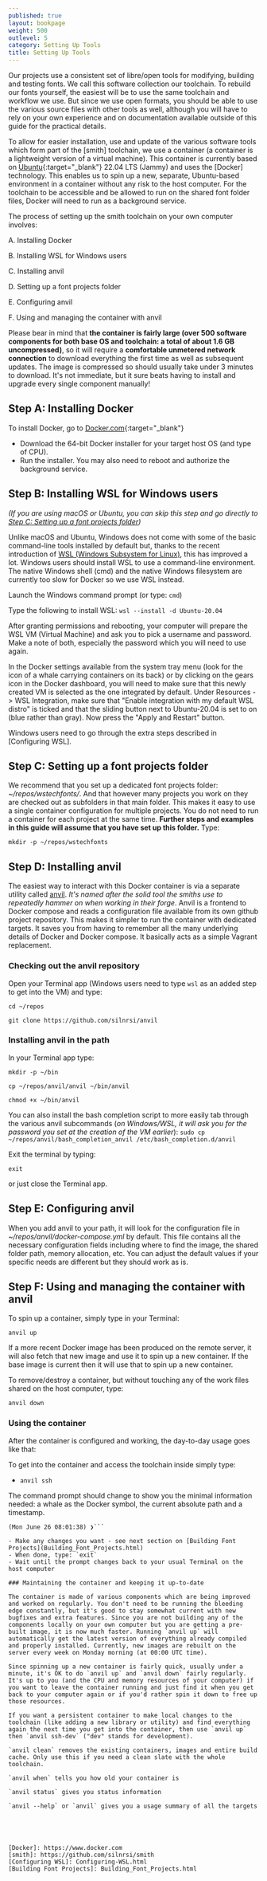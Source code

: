 ```yaml
---
published: true
layout: bookpage
weight: 500
outlevel: 5
category: Setting Up Tools
title: Setting Up Tools
---
```


Our projects use a consistent set of libre/open tools for modifying, building and testing fonts. We call this software collection our toolchain. To rebuild our fonts yourself, the easiest will be to use the same toolchain and workflow we use. But since we use open formats, you should be able to use the various source files with other tools as well, although you will have to rely on your own experience and on documentation available outside of this guide for the practical details.

To allow for easier installation, use and update of the various software tools which form part of the [smith] toolchain, we use a container (a container is a lightweight version of a virtual machine). This container is currently based on [Ubuntu](https://www.ubuntu.com/){:target="_blank"} 22.04 LTS (Jammy) and uses the [Docker] technology. This enables us to spin up a new, separate, Ubuntu-based environment in a container without any risk to the host computer. For the toolchain to be accessible and be allowed to run on the shared font folder files, Docker will need to run as a background service. 

The process of setting up the smith toolchain on your own computer involves:

A. Installing Docker

B. Installing WSL for Windows users 

C. Installing anvil 

D. Setting up a font projects folder

E. Configuring anvil 

F. Using and managing the container with anvil 


Please bear in mind that __the container is fairly large (over 500 software components for both base OS and toolchain: a total of about 1.6 GB uncompressed)__, so it will require a __comfortable unmetered network connection__ to download everything the first time as well as subsequent updates. The image is compressed so should usually take under 3 minutes to download. It's not immediate, but it sure beats having to install and upgrade every single component manually!

## Step A: Installing Docker 

To install Docker, go to [Docker.com](https://www.docker.com){:target="_blank"}

- Download the 64-bit Docker installer for your target host OS (and type of CPU).  
- Run the installer. You may also need to reboot and authorize the background service.

## Step B: Installing WSL for Windows users

*(If you are using macOS or Ubuntu, you can skip this step and go directly to [Step C: Setting up a font projects folder](#step-c-setting-up-a-font-projects-folder))*

Unlike macOS and Ubuntu, Windows does not come with some of the basic command-line tools installed by default but, thanks to the recent introduction of [WSL (Windows Subsystem for Linux)](https://learn.microsoft.com/en-us/windows/wsl/), this has improved a lot. Windows users should install WSL to use a command-line environment. The native Windows shell (cmd) and the native Windows filesystem are currently too slow for Docker so we use WSL instead. 

Launch the Windows command prompt (or type: `cmd`)

Type the following to install WSL:
`wsl --install -d Ubuntu-20.04`

After granting permissions and rebooting, your computer will prepare the WSL VM (Virtual Machine) and ask you to pick a username and password. Make a note of both, especially the password which you will need to use again. 

In the Docker settings available from the system tray menu (look for the icon of a whale carrying containers on its back) or by clicking on the gears icon in the Docker dashboard, you will need to make sure that this newly created VM is selected as the one integrated by default. Under Resources -> WSL Integration, make sure that "Enable integration with my default WSL distro" is ticked and that the sliding button next to Ubuntu-20.04 is set to on (blue rather than gray). Now press the "Apply and Restart" button. 

Windows users need to go through the extra steps described in [Configuring WSL].

## Step C: Setting up a font projects folder

We recommend that you set up a dedicated font projects folder: *~/repos/wstechfonts/*. And that however many projects you work on they are checked out as subfolders in that main folder. This makes it easy to use a single container configuration for multiple projects. You do not need to run a container for each project at the same time. __Further steps and examples in this guide will assume that you have set up this folder.__  Type:

`mkdir -p ~/repos/wstechfonts`


## Step D: Installing anvil 

The easiest way to interact with this Docker container is via a separate utility called [anvil](https://github.com/silnrsi/anvil). _It's named after the solid tool the smiths use to repeatedly hammer on when working in their forge_. Anvil is a frontend to Docker compose and reads a configuration file available from its own github project repository. This makes it simpler to run the container with dedicated targets. It saves you from having to remember all the many underlying details of Docker and Docker compose. It basically acts as a simple Vagrant replacement. 

### Checking out the anvil repository 

Open your Terminal app (Windows users need to type `wsl` as an added step to get into the VM) and type:

`cd ~/repos` 

`git clone https://github.com/silnrsi/anvil` 

### Installing anvil in the path 

In your Terminal app type: 

`mkdir -p ~/bin`

`cp ~/repos/anvil/anvil ~/bin/anvil`

`chmod +x ~/bin/anvil`

You can also install the bash completion script to more easily tab through the various anvil subcommands (_on Windows/WSL, it will ask you for the password you set at the creation of the VM earlier_):
`sudo cp ~/repos/anvil/bash_completion_anvil /etc/bash_completion.d/anvil` 

Exit the terminal by typing: 

`exit` 

or just close the Terminal app. 


## Step E: Configuring anvil  

When you add anvil to your path, it will look for the configuration file in *~/repos/anvil/docker-compose.yml* by default. This file contains all the necessary configuration fields including where to find the image, the shared folder path, memory allocation, etc. You can adjust the default values if your specific needs are different but they should work as is. 


## Step F: Using and managing the container with anvil 

To spin up a container, simply type in your Terminal:

`anvil up`

If a more recent Docker image has been produced on the remote server, it will also fetch that new image and use it to spin up a new container. If the base image is current then it will use that to spin up a new container. 

To remove/destroy a container, but without touching any of the work files shared on the host computer, type:

`anvil down`


### Using the container

After the container is configured and working, the day-to-day usage goes like that:

To get into the container and access the toolchain inside simply type:

- `anvil ssh`

The command prompt should change to show you the minimal information needed: a whale as the Docker symbol, the current absolute path and a timestamp.

```🐳  /smith  
(Mon June 26 08:01:38) ❯```

- Make any changes you want - see next section on [Building Font Projects](Building_Font_Projects.html)
- When done, type: `exit`
- Wait until the prompt changes back to your usual Terminal on the host computer  

### Maintaining the container and keeping it up-to-date 

The container is made of various components which are being improved and worked on regularly. You don't need to be running the bleeding edge constantly, but it's good to stay somewhat current with new bugfixes and extra features. Since you are not building any of the components locally on your own computer but you are getting a pre-built image, it is now much faster. Running `anvil up` will automatically get the latest version of everything already compiled and properly installed. Currently, new images are rebuilt on the server every week on Monday morning (at 00:00 UTC time). 

Since spinning up a new container is fairly quick, usually under a minute, it's OK to do `anvil up` and `anvil down` fairly regularly. It's up to you (and the CPU and memory resources of your computer) if you want to leave the container running and just find it when you get back to your computer again or if you'd rather spin it down to free up those resources.  

If you want a persistent container to make local changes to the toolchain (like adding a new library or utility) and find everything again the next time you get into the container, then use `anvil up` then `anvil ssh-dev` ("dev" stands for development). 

`anvil clean` removes the existing containers, images and entire build cache. Only use this if you need a clean slate with the whole toolchain.   

`anvil when` tells you how old your container is

`anvil status` gives you status information

`anvil --help` or `anvil` gives you a usage summary of all the targets





[Docker]: https://www.docker.com 
[smith]: https://github.com/silnrsi/smith 
[Configuring WSL]: Configuring-WSL.html
[Building Font Projects]: Building_Font_Projects.html
